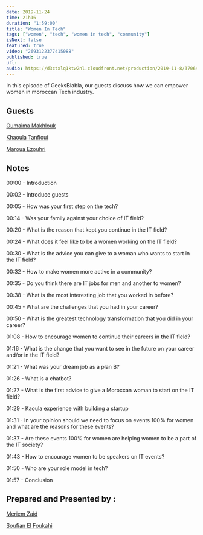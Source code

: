 ```yaml
---
date: 2019-11-24
time: 21h16
duration: "1:59:00"
title: "Women In Tech"
tags: ["women", "tech", "women in tech", "community"]
isNext: false
featured: true
video: "2693122377415088"
published: true
url:
audio: https://d3ctxlq1ktw2nl.cloudfront.net/production/2019-11-8/37064067-48000-2-7061c427555f3.m4a
---
```


In this episode of GeeksBlabla, our guests discuss how we can empower women in moroccan Tech industry.

## Guests

[Oumaima Makhlouk](https://www.facebook.com/oumi.makhlouk/)

[Khaoula Tanfioui](https://www.linkedin.com/in/khaoula-tanfioui-9b15a310a/)

[Maroua Ezouhri](https://www.linkedin.com/in/maroua-ezouhri-381174a7/)

## Notes

00:00 - Introduction

00:02 - Introduce guests

00:05 - How was your first step on the tech?

00:14 - Was your family against your choice of IT field?

00:20 - What is the reason that kept you continue in the IT field?

00:24 - What does it feel like to be a women working on the IT field?

00:30 - What is the advice you can give to a woman who wants to start in the IT field?

00:32 - How to make women more active in a community?

00:35 - Do you think there are IT jobs for men and another to women?

00:38 - What is the most interesting job that you worked in before?

00:45 - What are the challenges that you had in your career?

00:50 - What is the greatest technology transformation that you did in your career?

01:08 - How to encourage women to continue their careers in the IT field?

01:16 - What is the change that you want to see in the future on your career and/or in the IT field?

01:21 - What was your dream job as a plan B?

01:26 - What is a chatbot?

01:27 - What is the first advice to give a Moroccan woman to start on the IT field?

01:29 - Kaoula experience with building a startup

01:31 - In your opinion should we need to focus on events 100% for women and what are the reasons for these events?

01:37 - Are these events 100% for women are helping women to be a part of the IT society?

01:43 - How to encourage women to be speakers on IT events?

01:50 - Who are your role model in tech?

01:57 - Conclusion

## Prepared and Presented by :

[Meriem Zaid](https://www.facebook.com/MeriemZaid/)

[Soufian El Foukahi](https://twitter.com/souffanda/)
